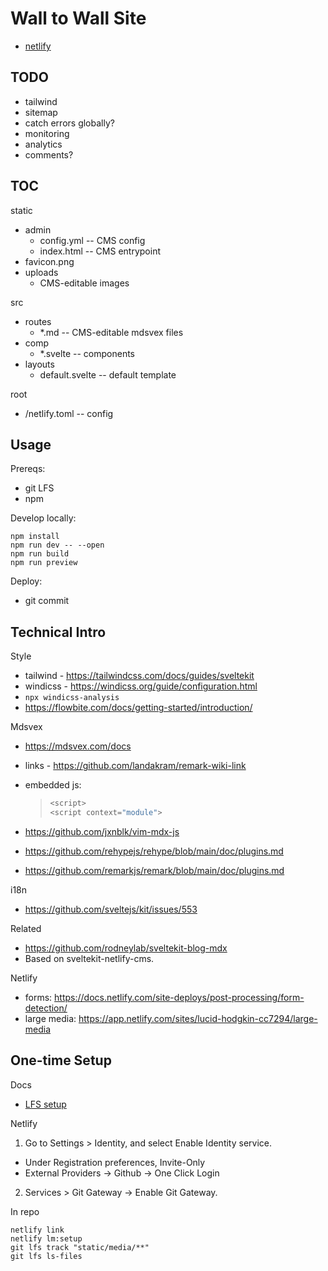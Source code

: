 # Wall to Wall Site

- [netlify](https://app.netlify.com/sites/lucid-hodgkin-cc7294/overview)

## TODO

- tailwind
- sitemap
- catch errors globally?
- monitoring
- analytics
- comments?

## TOC

static
- admin
    - config.yml -- CMS config
    - index.html -- CMS entrypoint
- favicon.png
- uploads
    - CMS-editable images

src
- routes
    - *.md -- CMS-editable mdsvex files
- comp
    - *.svelte -- components
- layouts
    - default.svelte -- default template

root
- /netlify.toml -- config

## Usage

Prereqs:
- git LFS
- npm

Develop locally:

```
npm install
npm run dev -- --open
npm run build
npm run preview
```

Deploy:

- git commit

## Technical Intro

Style
- tailwind - https://tailwindcss.com/docs/guides/sveltekit
- windicss - https://windicss.org/guide/configuration.html
- `npx windicss-analysis`
- https://flowbite.com/docs/getting-started/introduction/

Mdsvex
- <https://mdsvex.com/docs>
- links - https://github.com/landakram/remark-wiki-link
- embedded js:

    > ```js exec
    > <script>
    > <script context="module">

- https://github.com/jxnblk/vim-mdx-js
- <https://github.com/rehypejs/rehype/blob/main/doc/plugins.md>
- <https://github.com/remarkjs/remark/blob/main/doc/plugins.md>

i18n
- https://github.com/sveltejs/kit/issues/553

Related
- https://github.com/rodneylab/sveltekit-blog-mdx
- Based on sveltekit-netlify-cms.
    
Netlify
- forms: https://docs.netlify.com/site-deploys/post-processing/form-detection/
- large media: https://app.netlify.com/sites/lucid-hodgkin-cc7294/large-media

## One-time Setup

Docs
- [LFS setup](https://docs.netlify.com/large-media/setup/)

Netlify
1. Go to Settings > Identity, and select Enable Identity service.

  - Under Registration preferences, Invite-Only
  - External Providers -> Github -> One Click Login

2. Services > Git Gateway -> Enable Git Gateway. 

In repo

    netlify link
    netlify lm:setup
    git lfs track "static/media/**"
    git lfs ls-files
